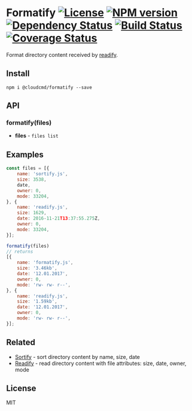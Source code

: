 # Formatify [![License][LicenseIMGURL]][LicenseURL] [![NPM version][NPMIMGURL]][NPMURL] [![Dependency Status][DependencyStatusIMGURL]][DependencyStatusURL] [![Build Status][BuildStatusIMGURL]][BuildStatusURL] [![Coverage Status][CoverageIMGURL]][CoverageURL]

[NPMIMGURL]:                https://img.shields.io/npm/v/@cloudcmd/formatify.svg?style=flat
[BuildStatusIMGURL]:        https://img.shields.io/travis/cloudcmd/formatify/master.svg?style=flat
[DependencyStatusIMGURL]:   https://img.shields.io/gemnasium/cloudcmd/formatify.svg?style=flat
[LicenseIMGURL]:            https://img.shields.io/badge/license-MIT-317BF9.svg?style=flat
[NPMURL]:                   https://npmjs.org/package/@cloudcmd/formatify "npm"
[BuildStatusURL]:           https://travis-ci.org/cloudcmd/formatify  "Build Status"
[DependencyStatusURL]:      https://gemnasium.com/cloudcmd/formatify "Dependency Status"
[LicenseURL]:               https://tldrlegal.com/license/mit-license "MIT License"

Format directory content received by [readify](https://github.com/coderaiser/readify).

## Install

```
npm i @cloudcmd/formatify --save
```

## API

### formatify(files)
- **files** - `files list`

## Examples

```js
const files = [{
    name: 'sortify.js',
    size: 3538,
    date,
    owner: 0,
    mode: 33204,
}, {
    name: 'readify.js',
    size: 1629,
    date: 2016-11-21T13:37:55.275Z,
    owner: 0,
    mode: 33204,
}];

formatify(files)
// returns
[{
    name: 'formatify.js',
    size: '3.46kb',
    date: '12.01.2017',
    owner: 0,
    mode: 'rw- rw- r--',
}, {
    name: 'readify.js',
    size: '1.59kb',
    date: '12.01.2017',
    owner: 0,
    mode: 'rw- rw- r--',
}];
```

## Related

- [Sortify](https://github.com/cloudcmd/sortify "Sortify") - sort directory content by name, size, date
- [Readify](https://github.com/coderaiser/readify "Readify") - read directory content with file attributes: size, date, owner, mode

## License

MIT

[CoverageURL]:              https://coveralls.io/github/cloudcmd/formatify?branch=master
[CoverageIMGURL]:           https://coveralls.io/repos/cloudcmd/formatify/badge.svg?branch=master&service=github

